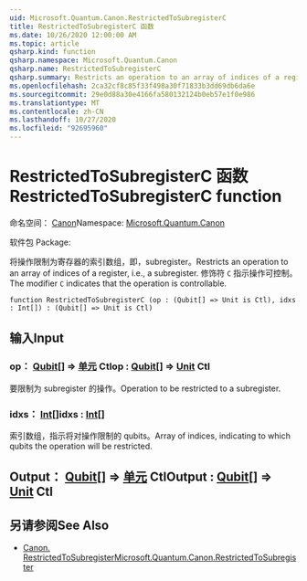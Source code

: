 ```yaml
---
uid: Microsoft.Quantum.Canon.RestrictedToSubregisterC
title: RestrictedToSubregisterC 函数
ms.date: 10/26/2020 12:00:00 AM
ms.topic: article
qsharp.kind: function
qsharp.namespace: Microsoft.Quantum.Canon
qsharp.name: RestrictedToSubregisterC
qsharp.summary: Restricts an operation to an array of indices of a register, i.e., a subregister. The modifier `C` indicates that the operation is controllable.
ms.openlocfilehash: 2ca32cf8c85f33f498a30f71833b3dd69db6da6e
ms.sourcegitcommit: 29e0d88a30e4166fa580132124b0eb57e1f0e986
ms.translationtype: MT
ms.contentlocale: zh-CN
ms.lasthandoff: 10/27/2020
ms.locfileid: "92695960"
---
```

# <a name="restrictedtosubregisterc-function"></a><span data-ttu-id="39f60-102">RestrictedToSubregisterC 函数</span><span class="sxs-lookup"><span data-stu-id="39f60-102">RestrictedToSubregisterC function</span></span>

<span data-ttu-id="39f60-103">命名空间： [Canon](xref:Microsoft.Quantum.Canon)</span><span class="sxs-lookup"><span data-stu-id="39f60-103">Namespace: [Microsoft.Quantum.Canon](xref:Microsoft.Quantum.Canon)</span></span>

<span data-ttu-id="39f60-104">软件包 [](https://nuget.org/packages/)</span><span class="sxs-lookup"><span data-stu-id="39f60-104">Package: [](https://nuget.org/packages/)</span></span>


<span data-ttu-id="39f60-105">将操作限制为寄存器的索引数组，即，subregister。</span><span class="sxs-lookup"><span data-stu-id="39f60-105">Restricts an operation to an array of indices of a register, i.e., a subregister.</span></span>
<span data-ttu-id="39f60-106">修饰符 `C` 指示操作可控制。</span><span class="sxs-lookup"><span data-stu-id="39f60-106">The modifier `C` indicates that the operation is controllable.</span></span>

```qsharp
function RestrictedToSubregisterC (op : (Qubit[] => Unit is Ctl), idxs : Int[]) : (Qubit[] => Unit is Ctl)
```


## <a name="input"></a><span data-ttu-id="39f60-107">输入</span><span class="sxs-lookup"><span data-stu-id="39f60-107">Input</span></span>

### <a name="op--qubit--unit-ctl"></a><span data-ttu-id="39f60-108">op： [Qubit](xref:microsoft.quantum.lang-ref.qubit)[] => [单元](xref:microsoft.quantum.lang-ref.unit) Ctl</span><span class="sxs-lookup"><span data-stu-id="39f60-108">op : [Qubit](xref:microsoft.quantum.lang-ref.qubit)[] => [Unit](xref:microsoft.quantum.lang-ref.unit) Ctl</span></span>

<span data-ttu-id="39f60-109">要限制为 subregister 的操作。</span><span class="sxs-lookup"><span data-stu-id="39f60-109">Operation to be restricted to a subregister.</span></span>


### <a name="idxs--int"></a><span data-ttu-id="39f60-110">idxs： [Int](xref:microsoft.quantum.lang-ref.int)[]</span><span class="sxs-lookup"><span data-stu-id="39f60-110">idxs : [Int](xref:microsoft.quantum.lang-ref.int)[]</span></span>

<span data-ttu-id="39f60-111">索引数组，指示将对操作限制的 qubits。</span><span class="sxs-lookup"><span data-stu-id="39f60-111">Array of indices, indicating to which qubits the operation will be restricted.</span></span>



## <a name="output--qubit--unit-ctl"></a><span data-ttu-id="39f60-112">Output： [Qubit](xref:microsoft.quantum.lang-ref.qubit)[] => [单元](xref:microsoft.quantum.lang-ref.unit) Ctl</span><span class="sxs-lookup"><span data-stu-id="39f60-112">Output : [Qubit](xref:microsoft.quantum.lang-ref.qubit)[] => [Unit](xref:microsoft.quantum.lang-ref.unit) Ctl</span></span>



## <a name="see-also"></a><span data-ttu-id="39f60-113">另请参阅</span><span class="sxs-lookup"><span data-stu-id="39f60-113">See Also</span></span>

- [<span data-ttu-id="39f60-114">Canon. RestrictedToSubregister</span><span class="sxs-lookup"><span data-stu-id="39f60-114">Microsoft.Quantum.Canon.RestrictedToSubregister</span></span>](xref:Microsoft.Quantum.Canon.RestrictedToSubregister)